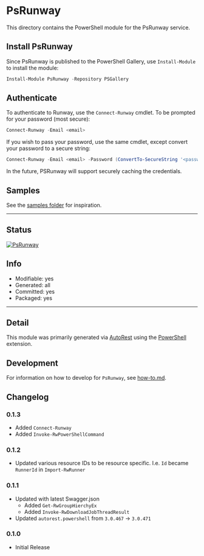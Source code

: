 <!-- region Generated -->
# PsRunway
This directory contains the PowerShell module for the PsRunway service.

## Install PsRunway

Since PsRunway is published to the PowerShell Gallery, use `Install-Module` to install the module:

```powershell
Install-Module PsRunway -Repository PSGallery
```

## Authenticate

To authenticate to Runway, use the `Connect-Runway` cmdlet. To be prompted for your password (most secure):

```powershell
Connect-Runway -Email <email>
```

If you wish to pass your password, use the same cmdlet, except convert your password to a secure string:

```powershell
Connect-Runway -Email <email> -Password (ConvertTo-SecureString '<password>' -AsPlainText -Force)
```

In the future, PSRunway will support securely caching the credentials.

## Samples

See the [samples folder](./samples) for inspiration.

---
## Status
[![PsRunway](https://img.shields.io/powershellgallery/v/PsRunway.svg?style=flat-square&label=PsRunway "PsRunway")](https://www.powershellgallery.com/packages/PsRunway/)

## Info
- Modifiable: yes
- Generated: all
- Committed: yes
- Packaged: yes

---
## Detail
This module was primarily generated via [AutoRest](https://github.com/Azure/autorest) using the [PowerShell](https://github.com/Azure/autorest.powershell) extension.

## Development
For information on how to develop for `PsRunway`, see [how-to.md](how-to.md).
<!-- endregion -->

## Changelog

### 0.1.3

- Added `Connect-Runway`
- Added `Invoke-RwPowerShellCommand`

### 0.1.2

- Updated various resource IDs to be resource specific. I.e. `Id` became `RunnerId` in `Import-RwRunner`

### 0.1.1

- Updated with latest Swagger.json
  - Added `Get-RwGroupHierchyEx`
  - Added `Invoke-RwDownloadJobThreadResult`
- Updated `autorest.powershell` from `3.0.467` -> `3.0.471`

### 0.1.0

- Initial Release